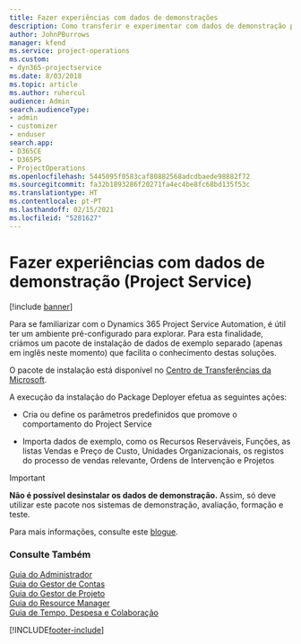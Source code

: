 ```yaml
---
title: Fazer experiências com dados de demonstrações
description: Como transferir e experimentar com dados de demonstração para o Project Service Automation.
author: JohnPBurrows
manager: kfend
ms.service: project-operations
ms.custom:
- dyn365-projectservice
ms.date: 8/03/2018
ms.topic: article
ms.author: ruhercul
audience: Admin
search.audienceType:
- admin
- customizer
- enduser
search.app:
- D365CE
- D365PS
- ProjectOperations
ms.openlocfilehash: 5445095f0583caf80882568adcdbaede98882f72
ms.sourcegitcommit: fa32b1893286f20271fa4ec4be8fc68bd135f53c
ms.translationtype: HT
ms.contentlocale: pt-PT
ms.lasthandoff: 02/15/2021
ms.locfileid: "5281627"
---
```

# <a name="experiment-with-demo-data-project-service"></a>Fazer experiências com dados de demonstração (Project Service)

[!include [banner](../includes/psa-now-project-operations.md)]

Para se familiarizar com o Dynamics 365 Project Service Automation, é útil ter um ambiente pré-configurado para explorar. Para esta finalidade, criámos um pacote de instalação de dados de exemplo separado (apenas em inglês neste momento) que facilita o conhecimento destas soluções. 

O pacote de instalação está disponível no [Centro de Transferências da Microsoft](https://go.microsoft.com/fwlink/?linkid=859966).  

A execução da instalação do Package Deployer efetua as seguintes ações: 
  
-   Cria ou define os parâmetros predefinidos que promove o comportamento do Project Service  
  
-   Importa dados de exemplo, como os Recursos Reserváveis, Funções, as listas Vendas e Preço de Custo, Unidades Organizacionais, os registos do processo de vendas relevante, Ordens de Intervenção e Projetos    
  
> [!IMPORTANT]
> **Não é possível desinstalar os dados de demonstração.** Assim, só deve utilizar este pacote nos sistemas de demonstração, avaliação, formação e teste.

Para mais informações, consulte este [blogue](https://blogs.msdn.microsoft.com/crm/2017/10/24/microsoft-dynamics-365-for-field-service-and-project-service-automation-sample-data).





  
### <a name="see-also"></a>Consulte Também  
 [Guia do Administrador](../psa/admin-guide.md)   
 [Guia do Gestor de Contas](../psa/account-manager-guide.md)   
 [Guia do Gestor de Projeto](../psa/project-manager-guide.md)   
 [Guia do Resource Manager](../psa/resource-manager-guide.md)   
 [Guia de Tempo, Despesa e Colaboração](../psa/time-expense-collaboration-guide.md)


[!INCLUDE[footer-include](../includes/footer-banner.md)]